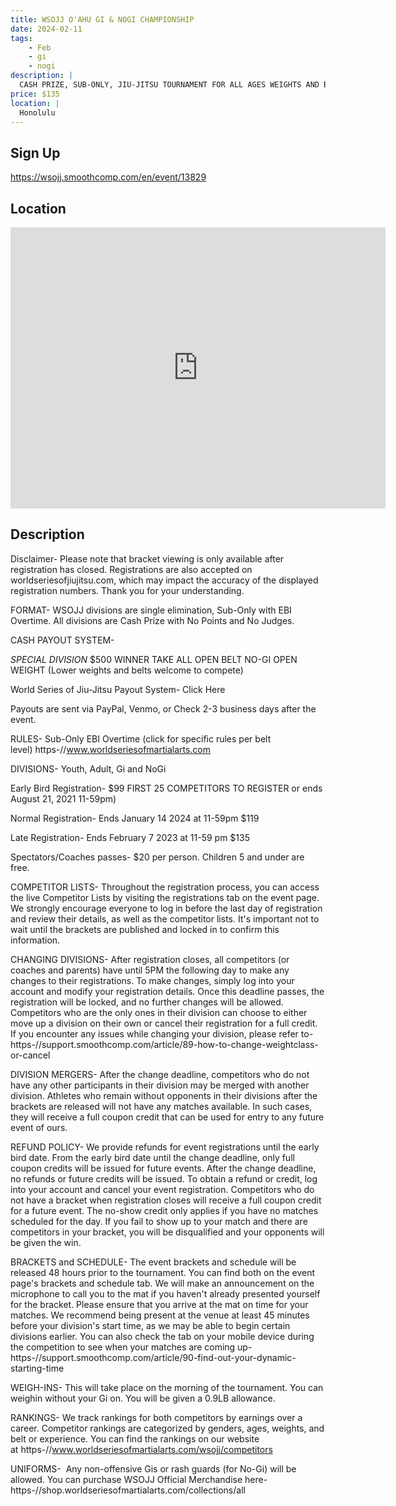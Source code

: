 ```yaml
---
title: WSOJJ O'AHU GI & NOGI CHAMPIONSHIP
date: 2024-02-11
tags:
    - Feb
    - gi 
    - nogi 
description: |
  CASH PRIZE, SUB-ONLY, JIU-JITSU TOURNAMENT FOR ALL AGES WEIGHTS AND BELT LEVELS
price: $135
location: |
  Honolulu
---
```

## Sign Up
https://wsojj.smoothcomp.com/en/event/13829

## Location
<iframe src="https://www.google.com/maps/embed?pb=!1m18!1m12!1m3!1d12345.6789!2d-158.0208651!3d21.3800335!2m3!1f0!2f0!3f0!3m2!1i1024!2i768!4f13.1!3m3!1m2!1s0x0%3A0x0!2z21.3800335!5e0!3m2!1sen!2sus!4v1234567890" width="600" height="450" style="border:0;" allowfullscreen="" loading="lazy"></iframe>

## Description
Disclaimer- Please note that bracket viewing is only available after registration has closed. Registrations are also accepted on worldseriesofjiujitsu.com, which may impact the accuracy of the displayed registration numbers. Thank you for your understanding.


FORMAT- WSOJJ divisions are single elimination, Sub-Only with EBI Overtime. All divisions are Cash Prize with No Points and No Judges. 


CASH PAYOUT SYSTEM- 



*SPECIAL DIVISION* $500 WINNER TAKE ALL OPEN BELT NO-GI OPEN WEIGHT (Lower weights and belts welcome to compete)


World Series of Jiu-Jitsu Payout System- Click Here


Payouts are sent via PayPal, Venmo, or Check 2-3 business days after the event.



RULES- Sub-Only EBI Overtime (click for specific rules per belt level) https-//www.worldseriesofmartialarts.com


DIVISIONS- Youth, Adult, Gi and NoGi


Early Bird Registration- $99 FIRST 25 COMPETITORS TO REGISTER or ends August 21, 2021 11-59pm)


Normal Registration- Ends January 14 2024 at 11-59pm $119


Late Registration- Ends February 7 2023 at 11-59 pm $135


Spectators/Coaches passes- $20 per person. Children 5 and under are free. 


COMPETITOR LISTS- Throughout the registration process, you can access the live Competitor Lists by visiting the registrations tab on the event page. We strongly encourage everyone to log in before the last day of registration and review their details, as well as the competitor lists. It's important not to wait until the brackets are published and locked in to confirm this information.


CHANGING DIVISIONS- After registration closes, all competitors (or coaches and parents) have until 5PM the following day to make any changes to their registrations. To make changes, simply log into your account and modify your registration details. Once this deadline passes, the registration will be locked, and no further changes will be allowed. Competitors who are the only ones in their division can choose to either move up a division on their own or cancel their registration for a full credit. If you encounter any issues while changing your division, please refer to- https-//support.smoothcomp.com/article/89-how-to-change-weightclass-or-cancel


DIVISION MERGERS- After the change deadline, competitors who do not have any other participants in their division may be merged with another division. Athletes who remain without opponents in their divisions after the brackets are released will not have any matches available. In such cases, they will receive a full coupon credit that can be used for entry to any future event of ours.


REFUND POLICY- We provide refunds for event registrations until the early bird date. From the early bird date until the change deadline, only full coupon credits will be issued for future events. After the change deadline, no refunds or future credits will be issued. To obtain a refund or credit, log into your account and cancel your event registration. Competitors who do not have a bracket when registration closes will receive a full coupon credit for a future event. The no-show credit only applies if you have no matches scheduled for the day. If you fail to show up to your match and there are competitors in your bracket, you will be disqualified and your opponents will be given the win.


BRACKETS and SCHEDULE- The event brackets and schedule will be released 48 hours prior to the tournament. You can find both on the event page's brackets and schedule tab. We will make an announcement on the microphone to call you to the mat if you haven't already presented yourself for the bracket. Please ensure that you arrive at the mat on time for your matches. We recommend being present at the venue at least 45 minutes before your division's start time, as we may be able to begin certain divisions earlier. You can also check the tab on your mobile device during the competition to see when your matches are coming up- https-//support.smoothcomp.com/article/90-find-out-your-dynamic-starting-time


WEIGH-INS- This will take place on the morning of the tournament. You can weighin without your Gi on. You will be given a 0.9LB allowance. 


RANKINGS- We track rankings for both competitors by earnings over a career. Competitor rankings are categorized by genders, ages, weights, and belt or experience. You can find the rankings on our website at https-//www.worldseriesofmartialarts.com/wsojj/competitors


UNIFORMS-  Any non-offensive Gis or rash guards (for No-Gi) will be allowed. You can purchase WSOJJ Official Merchandise here- https-//shop.worldseriesofmartialarts.com/collections/all